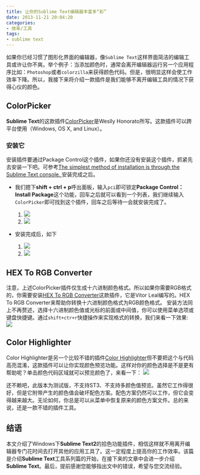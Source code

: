 ```yaml
---
title: 让你的Sublime Text编辑器丰富多“彩”
date: 2013-11-21 20:04:20
categories:
- 效率/工具
tags:
- sublime text
---
```


如果你已经习惯了图形化界面的编辑器，像`Sublime Text`这样界面简洁的编辑工具或许让你不爽。举个例子：当添加颜色时，通常会离开编辑器运行另一个应用程序比如：`Photoshop`或者`colorzilla`来获得颜色代码。但是，很明显这样会使工作效率下降。所以，我接下来将介绍一款插件是我们能够不离开编辑工具的情况下获得心仪的颜色。

<!--more-->

## ColorPicker
**Sublime Text**的这款插件[ColorPicker](https://github.com/weslly/ColorPicker)是Weslly Honorato所写。这款插件可以跨平台使用（Windows, OS X, and Linux）。
### 安装它
安装插件要通过Package Control这个插件，如果你还没有安装这个插件，抓紧先去安装一下吧。可参考[The simplest method of installation is through the Sublime Text console. ](https://packagecontrol.io/installation)安装完成之后。
- 我们摁下**shift + ctrl + p**呼出面板，输入`pci`即可锁定**Package Control：Install Package**这个功能，回车之后就可以看到一个列表，我们继续输入`ColorPicker`即可找到这个插件，回车之后等待一会就安装完成了。
    1. ![](../assets/pci.jpg)
    2. ![](../assets/colorpicker1.jpg)

- 安装完成后，如下
    1. ![](../assets/colorpicker2.jpg)
    2. ![](../assets/colorpicker3.jpg)

## HEX To RGB Converter
注意，上述ColorPicker插件仅生成十六进制颜色格式。所以如果你需要RGB格式的，你需要安装[HEX To RGB Converter](https://github.com/vitorleal/Hex-to-RGB)这款插件，它是Vitor Leal编写的。HEX To RGB Converter来帮助你转换十六进制颜色格式为RGB颜色格式。
安装方法同上不再赘述，选择十六进制颜色值或光标的前面或中间值，你可以使用菜单选项或键盘快捷键。通过`shift+ctr+r`快捷操作来实现格式的转换，我们来看一下效果:
![](../assets/converttorgb.jpg)

## Color Highlighter
Color Highlighter是另一个比较不错的插件[Color Highlighter](https://github.com/Monnoroch/ColorHighlighter)但不要把这个与代码高亮混淆，这款插件可以让你实现颜色预览功能。这样对你的颜色选择是不是更有帮助呢？单击颜色代码区域就可以预览颜色了，来看一下：
![](../assets/colorhighlighter.jpg)

还不赖吧，此版本为测试版，不支持ST3、不支持多颜色值预览。虽然它工作得很好，但是它附带产生的颜色值会破坏配色方案。配色方案仍然可以工作，但它会变得越来越大。无论如何，你总是可以从菜单中恢复原来的颜色方案文件。总的来说，还是一款不错的插件工具。

## 结语
本文介绍了Windows下**Sublime Text2**的拾色功能插件，相信这样就不用离开编辑器专门花时间去打开其他的应用工具了。这一定程度上提高你的工作效率。该篇是介绍**Sublime Text**工具系列篇的开始，在接下来的文章中会进一步介绍**Sublime Text**。最后，提前感谢您能够指出文中的错误，希望与您交流经验。